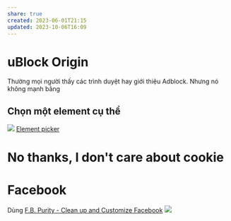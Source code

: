 ```yaml
---
share: true
created: 2023-06-01T21:15
updated: 2023-10-06T16:09
---
```

# uBlock Origin
Thường mọi người thấy các trình duyệt hay giới thiệu Adblock. Nhưng nó không mạnh bằng
## Chọn một element cụ thể
![](https://user-images.githubusercontent.com/95879668/199072316-c25f97c2-b24f-4346-85e3-bd45f848bccb.png)
[Element picker](https://github.com/gorhill/uBlock/wiki/Element-picker)
# No thanks, I don't care about cookie
# Facebook 
Dùng [F.B. Purity - Clean up and Customize Facebook](https://www.fbpurity.com/)
![](https://lh3.googleusercontent.com/e_zPSMC-g4edOvmPnkXUfdR598OqPz1JCqyGOQVJ9jBOe1m3Ikf4_dSgpLUbH_z-LvyY78t-Be4lDhXPC-nidwNrlGo=w640-h400-e365-rj-sc0x00ffffff) 
